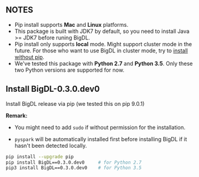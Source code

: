 ## **NOTES**

- Pip install supports __Mac__ and __Linux__ platforms.
- This package is built with JDK7 by default, so you need to install Java >= JDK7 before runing BigDL.  
- Pip install only supports __local__ mode. Might support cluster mode in the future. For those who want to use BigDL in cluster mode, try to [install without pip](./install-without-pip.md).
- We've tested this package with __Python 2.7__ and __Python 3.5__. Only these two Python versions are supported for now.


## **Install BigDL-0.3.0.dev0**

Install BigDL release via pip (we tested this on pip 9.0.1)

**Remark:**

- You might need to add `sudo` if without permission for the installation.

- `pyspark` will be automatically installed first before installing BigDL if it hasn't been detected locally.
```bash
pip install --upgrade pip
pip install BigDL==0.3.0.dev0     # for Python 2.7
pip3 install BigDL==0.3.0.dev0    # for Python 3.5
```
